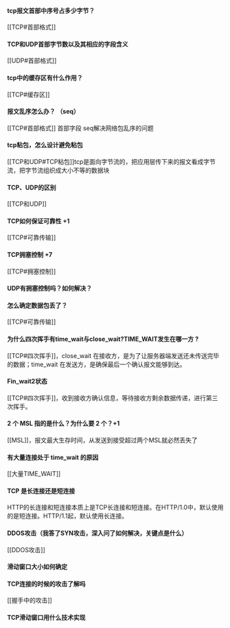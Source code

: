 #### tcp报文首部中序号占多少字节？
[[TCP#首部格式]]
 #### TCP和UDP首部字节数以及其相应的字段含义 
 [[UDP#首部格式]]
#### tcp中的缓存区有什么作用？
[[TCP#缓存区]]
#### 报文乱序怎么办？ （seq）
[[TCP#首部格式]] 首部字段 seq解决网络包乱序的问题
#### tcp粘包，怎么设计避免粘包 
[[TCP和UDP#TCP粘包]]tcp是面向字节流的，把应用层传下来的报文看成字节流，把字节流组织成大小不等的数据块
#### TCP、UDP的区别
[[TCP和UDP]]
#### TCP如何保证可靠性 +1
[[TCP#可靠传输]]
#### TCP拥塞控制 +7
[[TCP#拥塞控制]]
#### UDP有拥塞控制吗？如何解决？
#### 怎么确定数据包丢了？
[[TCP#可靠传输]]
#### 为什么四次挥手有time_wait与close_wait?TIME_WAIT发生在哪一方 ?
[[TCP#四次挥手]]，close_wait 在接收方，是为了让服务器端发送还未传送完毕的数据；time_wait 在发送方，是确保最后一个确认报文能够到达。

####  Fin_wait2状态 
[[TCP#四次挥手]]，收到接收方确认信息，等待接收方剩余数据传递，进行第三次挥手。
 #### 2 个 MSL 指的是什么？为什么要 2 个？+1
[[MSL]]，报文最大生存时间，从发送到接受超过两个MSL就必然丢失了

#### 有大量连接处于 time_wait 的原因
[[大量TIME_WAIT]]

#### TCP 是长连接还是短连接
HTTP的长连接和短连接本质上是TCP长连接和短连接。在HTTP/1.0中，默认使用的是短连接。HTTP/1.1起，默认使用长连接。

#### DDOS攻击（我答了SYN攻击，深入问了如何解决，关键点是什么）
[[DDOS攻击]]
#### 滑动窗口大小如何确定
#### TCP连接的时候的攻击了解吗
 [[握手中的攻击]]
 #### TCP滑动窗口用什么技术实现 